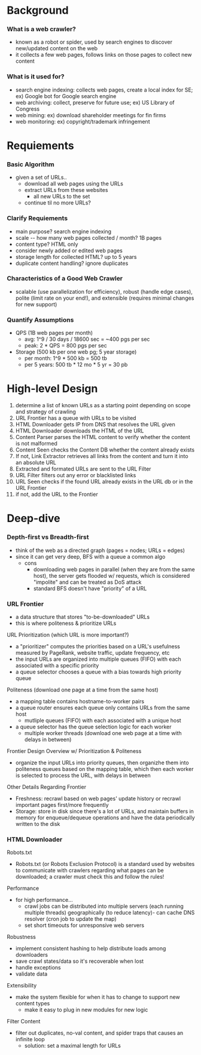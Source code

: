 # Background
### What is a web crawler?
- known as a robot or spider, used by search engines to discover new/updated content on the web
- it collects a few web pages, follows links on those pages to collect new content

### What is it used for?
- search engine indexing: collects web pages, create a local index for SE; ex) Google bot for Google search engine
- web archiving: collect, preserve for future use; ex) US Library of Congress
- web mining: ex) download shareholder meetings for fin firms
- web monitoring: ex) copyright/trademark infringement 

# Requiements
### Basic Algorithm
- given a set of URLs..
  - download all web pages using the URLs
  - extract URLs from these websites
    - all new URLs to the set
  - continue til no more URLs?

### Clarify Requiements
- main purpose? search engine indexing
- scale -- how many web pages collected / month? 1B pages
- content type? HTML only
- consider newly added or edited web pages
- storage length for collected HTML? up to 5 years
- duplicate content handling? ignore duplicates

### Characteristics of a Good Web Crawler
- scalable (use parallelization for efficiency), robust (handle edge cases), polite (limit rate on your end!), and extensible (requires minimal changes for new support)

### Quantify Assumptions
- QPS (1B web pages per month)
  - avg: 1^9 / 30 days / 18600 sec = ~400 pgs per sec
  - peak: 2 * QPS = 800 pgs per sec
- Storage (500 kb per one web pg; 5 year storage)
  - per month: 1^9 * 500 kb = 500 tb
  - per 5 years: 500 tb * 12 mo * 5 yr = 30 pb

# High-level Design
1. determine a list of known URLs as a starting point depending on scope and strategy of crawling
2. URL Frontier has a queue with URLs to be visited
3. HTML Downloader gets IP from DNS that resolves the URL given
4. HTML Downloader downloads the HTML of the URL
5. Content Parser parses the HTML content to verify whether the content is not malformed
6. Content Seen checks the Content DB whether the content already exists
7. If not, Link Extractor retrieves all links from the content and turn it into an absolute URL
8. Extracted and formated URLs are sent to the URL Filter
8. URL Filter filters out any error or blacklisted links
9. URL Seen checks if the found URL already exists in the URL db or in the URL Frontier
10. if not, add the URL to the Frontier

# Deep-dive
### Depth-first vs Breadth-first
- think of the web as a directed graph (pages = nodes; URLs = edges)
- since it can get very deep, BFS with a queue a common algo
  - cons
    - downloading web pages in parallel (when they are from the same host), the server gets flooded w/ requests, which is considered "impolite" and can be treated as DoS attack
    - standard BFS doesn't have "priority" of a URL

### URL Frontier
- a data structure that stores "to-be-downloaded" URLs
- this is where politeness & prioritize URLs

URL Prioritization (which URL is more important?)
- a "prioritizer" computes the priorities based on a URL's usefulness measured by PageRank, website traffic, update frequency, etc
- the input URLs are organized into multiple queues (FIFO) with each associated with a specific priority
- a queue selector chooses a queue with a bias towards high priority queue

Politeness (download one page at a time from the same host)
- a mapping table contains hostname-to-worker pairs
- a queue router ensures each queue only contains URLs from the same host
  - mutliple queues (FIFO) with each associated with a unique host
- a queue selector has the queue selection logic for each worker
  - multiple worker threads (download one web page at a time with delays in between)

Frontier Design Overview w/ Prioritization & Politeness
- organize the input URLs into priority queues, then organizhe them into politeness queues based on the mapping table, which then each worker is selected to process the URL, with delays in between

Other Details Regarding Frontier
- Freshness: recrawl based on web pages' update history or recrawl important pages first/more frequently
- Storage: store in disk since there's a lot of URLs, and maintain buffers in memory for enqueue/dequeue operations and have the data periodically written to the disk

### HTML Downloader
Robots.txt
- Robots.txt (or Robots Exclusion Protocol) is a standard used by websites to communicate with crawlers regarding what pages can be downloaded; a crawler must check this and follow the rules!

Performance
- for high performance...
  - crawl jobs can be distributed into multiple servers (each running multiple threads) geographically (to reduce latency)- can cache DNS resolver (cron job to update the map)
  - set short timeouts for unresponsive web servers

Robustness
- implement consistent hashing to help distribute loads among downloaders
- save crawl states/data so it's recoverable when lost
- handle exceptions
- validate data

Extensibility
- make the system flexible for when it has to change to support new content types
  - make it easy to plug in new modules for new logic

Filter Content
- filter out duplicates, no-val content, and spider traps that causes an infinite loop
  - solution: set a maximal length for URLs
